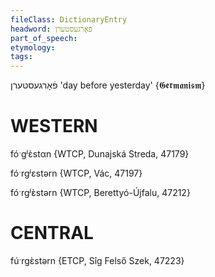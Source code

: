 ```yaml
---
fileClass: DictionaryEntry
headword: פֿאָרגעסטערן
part_of_speech: 
etymology: 
tags: 
---
```

פֿאָרגעסטערן
'day before yesterday'
{𝕲𝖊𝖗𝖒𝖆𝖓𝖎𝖘𝖒}

WESTERN
========

fóˑgʲɛ̀stαn {WTCP, Dunajská Streda, 47179}

fóˑrgʲɛstərn {WTCP, Vác, 47197}

fóˑrgʲɛ̀stərn {WTCP, Berettyó-Újfalu, 47212}

CENTRAL
========

fúˑrgɛ̀stərn {ETCP, Sîg Felső Szek, 47223}
